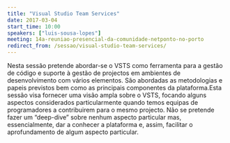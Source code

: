 ```yaml
---
title: "Visual Studio Team Services"
date: 2017-03-04
start_time: 10:00
speakers: ["luis-sousa-lopes"]
meeting: 14a-reuniao-presencial-da-comunidade-netponto-no-porto
redirect_from: /sessao/visual-studio-team-services/
---
```


Nesta sessão pretende abordar-se o VSTS como ferramenta para a gestão de código e suporte à gestão de projectos em ambientes de desenvolvimento com vários elementos. São abordadas as metodologias e papeis previstos bem como as principais componentes da plataforma.Esta sessão visa fornecer uma visão ampla sobre o VSTS, focando alguns aspectos considerados particularmente quando temos equipas de programadores a contribuirem para o mesmo projecto.
Não se pretende fazer um “deep-dive” sobre nenhum aspecto particular mas, essencialmente, dar a conhecer a plataforma e, assim, facilitar o aprofundamento de algum aspecto particular.

